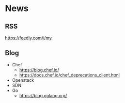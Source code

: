 # News

## RSS
https://feedly.com/i/my

## Blog
- Chef
  - https://blog.chef.io/
  - https://docs.chef.io/chef_deprecations_client.html
- Openstack
- SDN
- Go
  - https://blog.golang.org/
